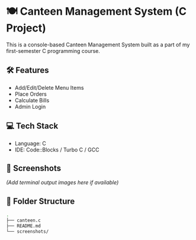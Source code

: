 # 🍽️ Canteen Management System (C Project)

This is a console-based Canteen Management System built as a part of my first-semester C programming course.

## 🛠️ Features
- Add/Edit/Delete Menu Items
- Place Orders
- Calculate Bills
- Admin Login

## 💻 Tech Stack
- Language: C
- IDE: Code::Blocks / Turbo C / GCC

## 📸 Screenshots
*(Add terminal output images here if available)*

## 📂 Folder Structure
```bash
.
├── canteen.c
├── README.md
└── screenshots/
